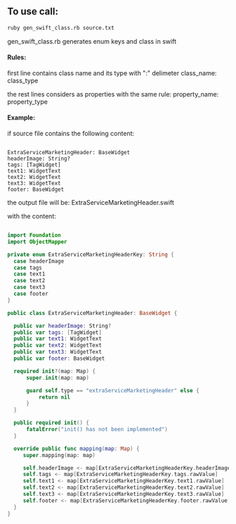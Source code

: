 ## To use call:
```bash     
ruby gen_swift_class.rb source.txt
```

gen_swift_class.rb
generates enum keys and class in swift

#### Rules:
first line contains class name and its type with ":" delimeter
class_name: class_type

the rest lines considers as properties with the same rule:
property_name: property_type

#### Example:
if source file contains the following content:

```text

ExtraServiceMarketingHeader: BaseWidget
headerImage: String?
tags: [TagWidget]
text1: WidgetText
text2: WidgetText
text3: WidgetText
footer: BaseWidget

```

the output file will be:
ExtraServiceMarketingHeader.swift

with the content:

```swift

import Foundation
import ObjectMapper

private enum ExtraServiceMarketingHeaderKey: String {
  case headerImage
  case tags
  case text1
  case text2
  case text3
  case footer
}

public class ExtraServiceMarketingHeader: BaseWidget {

  public var headerImage: String?
  public var tags: [TagWidget]
  public var text1: WidgetText
  public var text2: WidgetText
  public var text3: WidgetText
  public var footer: BaseWidget

  required init?(map: Map) {
      super.init(map: map)

      guard self.type == "extraServiceMarketingHeader" else {
          return nil
      }
  }

  public required init() {
      fatalError("init() has not been implemented")
  }

  override public func mapping(map: Map) {
     super.mapping(map: map)

     self.headerImage <- map[ExtraServiceMarketingHeaderKey.headerImage.rawValue]
     self.tags <- map[ExtraServiceMarketingHeaderKey.tags.rawValue]
     self.text1 <- map[ExtraServiceMarketingHeaderKey.text1.rawValue]
     self.text2 <- map[ExtraServiceMarketingHeaderKey.text2.rawValue]
     self.text3 <- map[ExtraServiceMarketingHeaderKey.text3.rawValue]
     self.footer <- map[ExtraServiceMarketingHeaderKey.footer.rawValue]
  }
}
```
